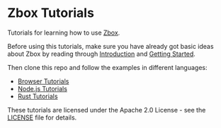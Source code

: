 # Zbox Tutorials

Tutorials for learning how to use [Zbox].

Before using this tutorials, make sure you have already got basic ideas about
Zbox by reading through [Introduction] and [Getting Started].

Then clone this repo and follow the examples in different languages:

- [Browser Tutorials](browser/)
- [Node.js Tutorials](nodejs/)
- [Rust Tutorials](rust/)

These tutorials are licensed under the Apache 2.0 License - see the
[LICENSE](LICENSE) file for details.

[Zbox]: https://zbox.io
[Introduction]: https://docs.zbox.io
[Getting Started]: https://docs.zbox.io/getting-started.html
